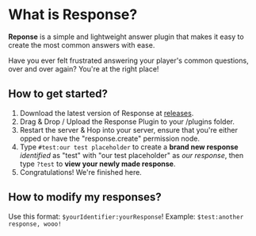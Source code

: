 # What is Response?
__Reponse__ is a simple and lightweight answer plugin that makes it easy to create the most common answers with ease.

Have you ever felt frustrated answering your player's common questions, over and over again? You're at the right place!

## How to get started?
1. Download the latest version of Response at [releases](/releases).
2. Drag & Drop / Upload the Response Plugin to your /plugins folder.
3. Restart the server & Hop into your server, ensure that you're either opped or have the "response.create" permission node.
4. Type `#test:our test placeholder` to create a __brand new response__ *identified* 
as "test" with "our test placeholder" as *our response*, then type `?test` to __view your newly made response__.
5. Congratulations! We're finished here.

## How to modify my responses?
Use this format: `$yourIdentifier:yourResponse`!
Example: `$test:another response, wooo!`
